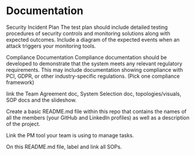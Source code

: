 # Documentation

Security Incident Plan
The test plan should include detailed testing procedures of security controls and monitoring solutions along with expected outcomes.
Include a diagram of the expected events when an attack triggers your monitoring tools.

Compliance Documentation
Compliance documentation should be developed to demonstrate that the system meets any relevant regulatory requirements.
This may include documentation showing compliance with PCI, GDPR, or other industry-specific regulations. (Pick one compliance framework)


 link the Team Agreement doc, System Selection doc, topologies/visuals, SOP docs and the slideshow.

Create a basic README.md file within this repo that contains the names of all the members (your GitHub and LinkedIn profiles) as well as a description of the project.

Link the PM tool your team is using to manage tasks.

On this README.md file, label and link all SOPs.

